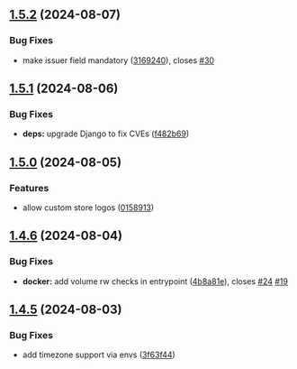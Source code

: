 ## [1.5.2](https://github.com/l4rm4nd/VoucherVault/compare/v1.5.1...v1.5.2) (2024-08-07)


### Bug Fixes

* make issuer field mandatory ([3169240](https://github.com/l4rm4nd/VoucherVault/commit/316924022644d3a2e9e77f09b83c834e77273fa0)), closes [#30](https://github.com/l4rm4nd/VoucherVault/issues/30)

## [1.5.1](https://github.com/l4rm4nd/VoucherVault/compare/v1.5.0...v1.5.1) (2024-08-06)


### Bug Fixes

* **deps:** upgrade Django to fix CVEs ([f482b69](https://github.com/l4rm4nd/VoucherVault/commit/f482b695035d8f020eae6ae929ecfd765de836e0))

## [1.5.0](https://github.com/l4rm4nd/VoucherVault/compare/v1.4.6...v1.5.0) (2024-08-05)


### Features

* allow custom store logos ([0158913](https://github.com/l4rm4nd/VoucherVault/commit/0158913fb2c82552ade8720e4b14dda3a4de7269))

## [1.4.6](https://github.com/l4rm4nd/VoucherVault/compare/v1.4.5...v1.4.6) (2024-08-04)


### Bug Fixes

* **docker:** add volume rw checks in entrypoint ([4b8a81e](https://github.com/l4rm4nd/VoucherVault/commit/4b8a81ec6f6bb03c9eaea6610cadcfb9c844aabe)), closes [#24](https://github.com/l4rm4nd/VoucherVault/issues/24) [#19](https://github.com/l4rm4nd/VoucherVault/issues/19)

## [1.4.5](https://github.com/l4rm4nd/VoucherVault/compare/v1.4.4...v1.4.5) (2024-08-03)


### Bug Fixes

* add timezone support via envs ([3f63f44](https://github.com/l4rm4nd/VoucherVault/commit/3f63f44d6f896ea96f9ae8a40e3cf6ff09b84c46))

